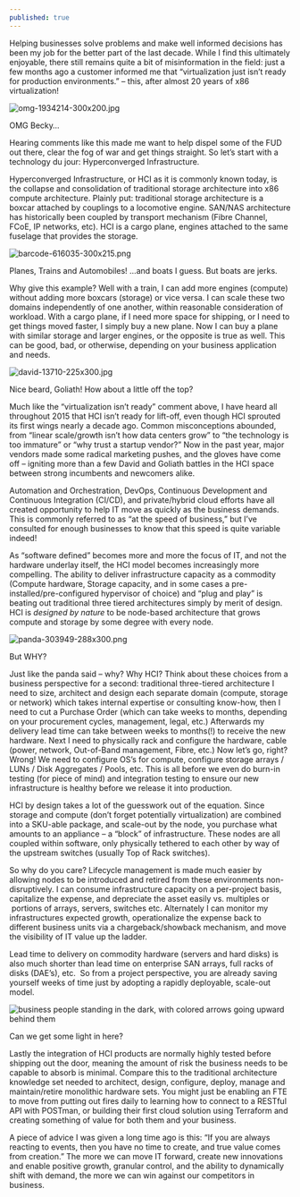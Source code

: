```yaml
---
published: true
---
```

Helping businesses solve problems and make well informed decisions has been my job for the better part of the last decade. While I find this ultimately enjoyable, there still remains quite a bit of misinformation in the field: just a few months ago a customer informed me that “virtualization just isn’t ready for production environments.” – this, after almost 20 years of x86 virtualization!

![omg-1934214-300x200.jpg]({{site.baseurl}}/images/omg-1934214-300x200.jpg)


OMG Becky…

Hearing comments like this made me want to help dispel some of the FUD out there, clear the fog of war and get things straight. So let’s start with a technology du jour: Hyperconverged Infrastructure.

Hyperconverged Infrastructure, or HCI as it is commonly known today, is the collapse and consolidation of traditional storage architecture into x86 compute architecture. Plainly put: traditional storage architecture is a boxcar attached by couplings to a locomotive engine. SAN/NAS architecture has historically been coupled by transport mechanism (Fibre Channel, FCoE, IP networks, etc). HCI is a cargo plane, engines attached to the same fuselage that provides the storage.

![barcode-616035-300x215.png]({{site.baseurl}}/images/barcode-616035-300x215.png)


Planes, Trains and Automobiles! …and boats I guess. But boats are jerks.

Why give this example? Well with a train, I can add more engines (compute) without adding more boxcars (storage) or vice versa. I can scale these two domains independently of one another, within reasonable consideration of workload. With a cargo plane, if I need more space for shipping, or I need to get things moved faster, I simply buy a new plane. Now I can buy a plane with similar storage and larger engines, or the opposite is true as well. This can be good, bad, or otherwise, depending on your business application and needs.

![david-13710-225x300.jpg]({{site.baseurl}}/images/david-13710-225x300.jpg)


Nice beard, Goliath! How about a little off the top?

Much like the “virtualization isn’t ready” comment above, I have heard all throughout 2015 that HCI isn’t ready for lift-off, even though HCI sprouted its first wings nearly a decade ago. Common misconceptions abounded, from “linear scale/growth isn’t how data centers grow” to “the technology is too immature” or “why trust a startup vendor?” Now in the past year, major vendors made some radical marketing pushes, and the gloves have come off – igniting more than a few David and Goliath battles in the HCI space between strong incumbents and newcomers alike.

Automation and Orchestration, DevOps, Continuous Development and Continuous Integration (CI/CD), and private/hybrid cloud efforts have all created opportunity to help IT move as quickly as the business demands. This is commonly referred to as “at the speed of business,” but I’ve consulted for enough businesses to know that this speed is quite variable indeed!

As “software defined” becomes more and more the focus of IT, and not the hardware underlay itself, the HCI model becomes increasingly more compelling. The ability to deliver infrastructure capacity as a commodity (Compute hardware, Storage capacity, and in some cases a pre-installed/pre-configured hypervisor of choice) and “plug and play” is beating out traditional three tiered architectures simply by merit of design. HCI is _designed by nature_ to be node-based architecture that grows compute and storage by some degree with every node.

![panda-303949-288x300.png]({{site.baseurl}}/images/panda-303949-288x300.png)

But WHY?

Just like the panda said – why? Why HCI? Think about these choices from a business perspective for a second: traditional three-tiered architecture I need to size, architect and design each separate domain (compute, storage or network) which takes internal expertise or consulting know-how, then I need to cut a Purchase Order (which can take weeks to months, depending on your procurement cycles, management, legal, etc.) Afterwards my delivery lead time can take between weeks to months(!) to receive the new hardware. Next I need to physically rack and configure the hardware, cable (power, network, Out-of-Band management, Fibre, etc.) Now let’s go, right? Wrong! We need to configure OS’s for compute, configure storage arrays / LUNs / Disk Aggregates / Pools, etc. This is all before we even do burn-in testing (for piece of mind) and integration testing to ensure our new infrastructure is healthy before we release it into production.

HCI by design takes a lot of the guesswork out of the equation. Since storage and compute (don’t forget potentially virtualization) are combined into a SKU-able package, and scale-out by the node, you purchase what amounts to an appliance – a “block” of infrastructure. These nodes are all coupled within software, only physically tethered to each other by way of the upstream switches (usually Top of Rack switches).

So why do you care? Lifecycle management is made much easier by allowing nodes to be introduced and retired from these environments non-disruptively. I can consume infrastructure capacity on a per-project basis, capitalize the expense, and depreciate the asset easily vs. multiples or  portions of arrays, servers, switches etc. Alternately I can monitor my infrastructures expected growth, operationalize the expense back to different business units via a chargeback/showback mechanism, and move the visibility of IT value up the ladder.

Lead time to delivery on commodity hardware (servers and hard disks) is also much shorter than lead time on enterprise SAN arrays, full racks of disks (DAE’s), etc.  So from a project perspective, you are already saving yourself weeks of time just by adopting a rapidly deployable, scale-out model.

![business people standing in the dark, with colored arrows going  upward behind them]({{site.baseurl}}/images/arrows-1915360-300x200.jpg)

Can we get some light in here?

Lastly the integration of HCI products are normally highly tested before shipping out the door, meaning the amount of risk the business needs to be capable to absorb is minimal. Compare this to the traditional architecture knowledge set needed to architect, design, configure, deploy, manage and maintain/retire monolithic hardware sets. You might just be enabling an FTE to move from putting out fires daily to learning how to connect to a RESTful API with POSTman, or building their first cloud solution using Terraform and creating something of value for both them and your business.

A piece of advice I was given a long time ago is this: “If you are always reacting to events, then you have no time to create, and true value comes from creation.” The more we can move IT forward, create new innovations and enable positive growth, granular control, and the ability to dynamically shift with demand, the more we can win against our competitors in business.
